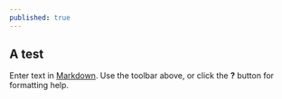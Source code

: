 ```yaml
---
published: true
---
```

## A test

Enter text in [Markdown](http://daringfireball.net/projects/markdown/). Use the toolbar above, or click the **?** button for formatting help.
